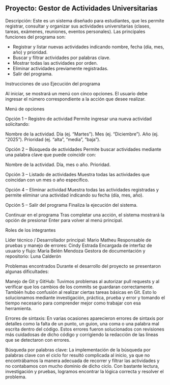 ## Proyecto: Gestor de Actividades Universitarias

Descripción:
Este es un sistema diseñado para estudiantes, que les permite registrar, consultar y organizar sus actividades universitarias (clases, tareas, exámenes, reuniones, eventos personales).
Las principales funciones del programa son:

- Registrar y listar nuevas actividades indicando nombre, fecha (día, mes, año) y prioridad.
- Buscar y filtrar actividades por palabras clave.
- Mostrar todas las actividades por orden.
- Eliminar actividades previamente registradas.
- Salir del programa.

Instrucciones de uso
Ejecución del programa

Al iniciar, se mostrará un menú con cinco opciones.
El usuario debe ingresar el número correspondiente a la acción que desee realizar.

Menú de opciones

Opción 1 – Registro de actividad
Permite ingresar una nueva actividad solicitando:

Nombre de la actividad.
Día (ej. “Martes”).
Mes (ej. “Diciembre”).
Año (ej. “2025”).
Prioridad (ej. “alta”, “media”, “baja”).

Opción 2 – Búsqueda de actividades
Permite buscar actividades mediante una palabra clave que puede coincidir con:

Nombre de la actividad.
Día, mes o año.
Prioridad.

Opción 3 – Listado de actividades
Muestra todas las actividades que coincidan con un mes o año específico.

Opción 4 – Eliminar actividad
Muestra todas las actividades registradas y permite eliminar una actividad indicando su fecha (día, mes, año).

Opción 5 – Salir del programa
Finaliza la ejecución del sistema.

Continuar en el programa
Tras completar una acción, el sistema mostrará la opción de presionar Enter para volver al menú principal.


Roles de los integrantes

Líder técnico / Desarrollador principal: Mario Matheu
Responsable de pruebas y manejo de errores: Cindy Estrada
Encargada de interfaz de usuario y flujo: María Belén Mendoza
Gestora de documentación y repositorio: Luna Calderón



Problemas encontrados
Durante el desarrollo del proyecto se presentaron algunas dificultades:

Manejo de Git y GitHub:
Tuvimos problemas al autorizar pull requests y al verificar que los cambios de los commits se guardaran correctamente. También hubo confusión al realizar ciertas tareas básicas en Git. Esto lo solucionamos mediante investigación, práctica, prueba y error y tomando el tiempo necesario para comprender mejor como trabajar con esa herramienta.

Errores de sintaxis:
En varias ocasiones aparecieron errores de sintaxis por detalles como la falta de un punto, un guion, una coma o una palabra mal escrita dentro del código. Estos errores fueron solucionados con revisiones más cuidadosas de dicho código y corrigiendo la redacción de las líneas que se detectaron con errores.

Búsqueda por palabras clave:
La implementación de la búsqueda por palabras clave con el ciclo for resultó complicada al inicio, ya que no encontrábamos la manera adecuada de recorrer y filtrar las actividades y no contabamos con mucho dominio de dicho ciclo. Con bastante lectura, investigación y pruebas, logramos encontrar la lógica correcta y resolver el problema.